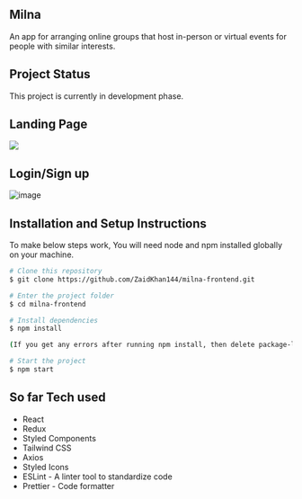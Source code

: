 ## Milna

An app for arranging online groups that host in-person or virtual events for people with similar interests.

## Project Status
This project is currently in development phase. 

## Landing Page
![](MilnaLandingPage.gif)

## Login/Sign up 
![image](https://i.postimg.cc/DzQp6g3W/Milna-2.png)

## Installation and Setup Instructions

To make below steps work, You will need node and npm installed globally on your machine.

```bash
# Clone this repository
$ git clone https://github.com/ZaidKhan144/milna-frontend.git

# Enter the project folder
$ cd milna-frontend

# Install dependencies
$ npm install

(If you get any errors after running npm install, then delete package-lock.json and try npm install again.)

# Start the project
$ npm start
```

## So far Tech used
- React
- Redux
- Styled Components
- Tailwind CSS
- Axios
- Styled Icons
- ESLint - A linter tool to standardize code
- Prettier - Code formatter



